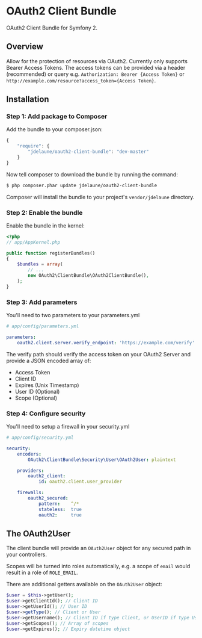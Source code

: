 # OAuth2 Client Bundle

OAuth2 Client Bundle for Symfony 2.

## Overview

Allow for the protection of resources via OAuth2. Currently only supports Bearer Access Tokens. The access tokens can be provided via a header (recommended) or query e.g. `Authorization: Bearer {Access Token}` or `http://example.com/resource?access_token={Access Token}`.

## Installation

### Step 1: Add package to Composer

Add the bundle to your composer.json:

``` js
{
    "require": {
        "jdelaune/oauth2-client-bundle": "dev-master"
    }
}
```

Now tell composer to download the bundle by running the command:

``` bash
$ php composer.phar update jdelaune/oauth2-client-bundle
```

Composer will install the bundle to your project's `vendor/jdelaune` directory.

### Step 2: Enable the bundle

Enable the bundle in the kernel:

``` php
<?php
// app/AppKernel.php

public function registerBundles()
{
    $bundles = array(
        // ...
        new OAuth2\ClientBundle\OAuth2ClientBundle(),
    );
}
```

### Step 3: Add parameters

You'll need to two parameters to your parameters.yml

``` yaml
# app/config/parameters.yml

parameters:
    oauth2.client.server.verify_endpoint: 'https://example.com/verify'
```

The verify path should verify the access token on your OAuth2 Server and provide a JSON encoded array of:

- Access Token
- Client ID
- Expires (Unix Timestamp)
- User ID (Optional)
- Scope (Optional)

### Step 4: Configure security

You'll need to setup a firewall in your security.yml

``` yaml
# app/config/security.yml

security:
    encoders:
        OAuth2\ClientBundle\Security\User\OAuth2User: plaintext

    providers:
        oauth2_client:
            id: oauth2.client.user_provider

    firewalls:
        oauth2_secured:
            pattern:    ^/*
            stateless:  true
            oauth2:     true
```

## The OAuth2User

The client bundle will provide an `OAuth2User` object for any secured path in your controllers.

Scopes will be turned into roles automatically, e.g. a scope of `email` would result in a role of `ROLE_EMAIL`.

There are additional getters available on the `OAuth2User` object:

``` php
$user = $this->getUser();
$user->getClientId(); // Client ID
$user->getUserId(); // User ID
$user->getType(); // Client or User
$user->getUsername(); // Client ID if type Client, or UserID if type User
$user->getScopes(); // Array of scopes
$user->getExpires(); // Expiry datetime object
```